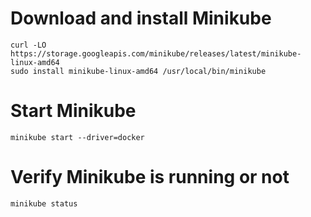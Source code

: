 # Download and install Minikube
```
curl -LO https://storage.googleapis.com/minikube/releases/latest/minikube-linux-amd64
sudo install minikube-linux-amd64 /usr/local/bin/minikube
```
# Start Minikube
```
minikube start --driver=docker
```
# Verify Minikube is running or not
```
minikube status
```
